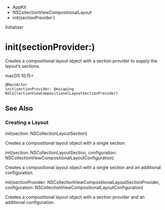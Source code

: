 

- AppKit
- NSCollectionViewCompositionalLayout
-  init(sectionProvider:) 

Initializer

# init(sectionProvider:)

Creates a compositional layout object with a section provider to supply the layout’s sections.

macOS 10.15+

``` source
@MainActor
init(sectionProvider: @escaping NSCollectionViewCompositionalLayoutSectionProvider)
```

## See Also

### Creating a Layout

init(section: NSCollectionLayoutSection)

Creates a compositional layout object with a single section.

init(section: NSCollectionLayoutSection, configuration: NSCollectionViewCompositionalLayoutConfiguration)

Creates a compositional layout object with a single section and an additional configuration.

init(sectionProvider: NSCollectionViewCompositionalLayoutSectionProvider, configuration: NSCollectionViewCompositionalLayoutConfiguration)

Creates a compositional layout object with a section provider and an additional configuration.

